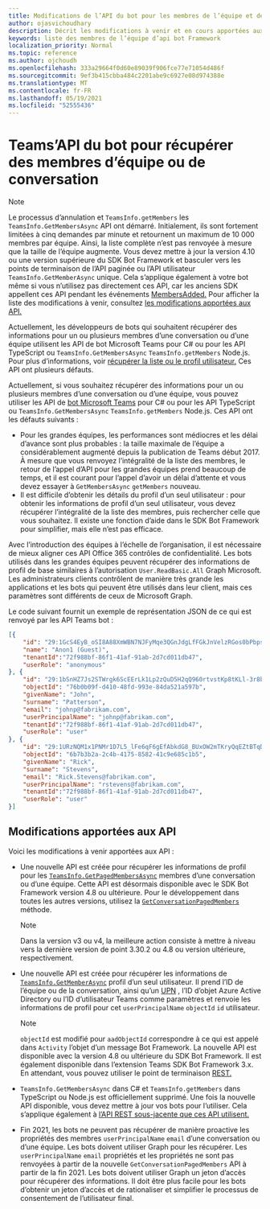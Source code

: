 ```yaml
---
title: Modifications de l’API du bot pour les membres de l’équipe et de la conversation
author: ojasvichoudhary
description: Décrit les modifications à venir et en cours apportées aux API bot utilisées pour récupérer les membres des équipes et des conversations
keywords: liste des membres de l’équipe d’api bot Framework
localization_priority: Normal
ms.topic: reference
ms.author: ojchoudh
ms.openlocfilehash: 333a29664f0d60e89039f906fce77e71054d486f
ms.sourcegitcommit: 9ef3b415cbba484c2201abe9c6927e08d974388e
ms.translationtype: MT
ms.contentlocale: fr-FR
ms.lasthandoff: 05/19/2021
ms.locfileid: "52555436"
---
```

# <a name="teams-bot-api-changes-to-fetch-team-or-chat-members"></a>Teams’API du bot pour récupérer des membres d’équipe ou de conversation

>[!NOTE]
> Le processus d’annulation et `TeamsInfo.getMembers` les `TeamsInfo.GetMembersAsync` API ont démarré. Initialement, ils sont fortement limitées à cinq demandes par minute et retournent un maximum de 10 000 membres par équipe. Ainsi, la liste complète n’est pas renvoyée à mesure que la taille de l’équipe augmente.
> Vous devez mettre à jour la version 4.10 ou une version supérieure du SDK Bot Framework et basculer vers les points de terminaison de l’API paginée ou l’API utilisateur `TeamsInfo.GetMemberAsync` unique. Cela s’applique également à votre bot même si vous n’utilisez pas directement ces API, car les anciens SDK appellent ces API pendant les événements [MembersAdded.](../bots/how-to/conversations/subscribe-to-conversation-events.md#team-members-added) Pour afficher la liste des modifications à venir, consultez [les modifications apportées aux API.](team-chat-member-api-changes.md#api-changes) 

Actuellement, les développeurs de bots qui souhaitent récupérer des informations pour un ou plusieurs membres d’une conversation ou d’une équipe utilisent les API de bot Microsoft Teams pour C# ou pour les API TypeScript ou `TeamsInfo.GetMembersAsync` `TeamsInfo.getMembers` Node.js. Pour plus d’informations, voir [récupérer la liste ou le profil utilisateur.](../bots/how-to/get-teams-context.md#fetch-the-roster-or-user-profile) Ces API ont plusieurs défauts.

Actuellement, si vous souhaitez récupérer des informations pour un ou plusieurs membres d’une conversation ou d’une équipe, vous pouvez utiliser les API de [bot Microsoft Teams](/microsoftteams/platform/bots/how-to/get-teams-context?tabs=dotnet#fetch-the-roster-or-user-profile) pour C# ou pour les API TypeScript ou `TeamsInfo.GetMembersAsync` `TeamsInfo.getMembers` Node.js. Ces API ont les défauts suivants :

* Pour les grandes équipes, les performances sont médiocres et les délai d’avance sont plus probables : la taille maximale de l’équipe a considérablement augmenté depuis la publication de Teams début 2017. À mesure que vous renvoyez l’intégralité de la liste des membres, le retour de l’appel d’API pour les grandes équipes prend beaucoup de temps, et il est courant pour l’appel d’avoir un délai d’attente et vous devez essayer à `GetMembersAsync` `getMembers` nouveau.
* Il est difficile d’obtenir les détails du profil d’un seul utilisateur : pour obtenir les informations de profil d’un seul utilisateur, vous devez récupérer l’intégralité de la liste des membres, puis rechercher celle que vous souhaitez. Il existe une fonction d’aide dans le SDK Bot Framework pour simplifier, mais elle n’est pas efficace.

Avec l’introduction des équipes à l’échelle de l’organisation, il est nécessaire de mieux aligner ces API Office 365 contrôles de confidentialité. Les bots utilisés dans les grandes équipes peuvent récupérer des informations de profil de base similaires à l’autorisation `User.ReadBasic.All` Graph Microsoft. Les administrateurs clients contrôlent de manière très grande les applications et les bots qui peuvent être utilisés dans leur client, mais ces paramètres sont différents de ceux de Microsoft Graph.

Le code suivant fournit un exemple de représentation JSON de ce qui est renvoyé par les API Teams bot :

```json
[{
    "id": "29:1GcS4EyB_oSI8A88XmWBN7NJFyMqe3QGnJdgLfFGkJnVelzRGos0bPbpsfJjcbAD22bmKc4GMbrY2g4JDrrA8vM06X1-cHHle4zOE6U4ttcc",
    "name": "Anon1 (Guest)",
    "tenantId":"72f988bf-86f1-41af-91ab-2d7cd011db47",
    "userRole": "anonymous"
}, {
    "id": "29:1bSnHZ7Js2STWrgk6ScEErLk1Lp2zQuD5H2qQ960rtvstKp8tKLl-3r8b6DoW0QxZimuTxk_kupZ1DBMpvIQQUAZL-PNj0EORDvRZXy8kvWk",
    "objectId": "76b0b09f-d410-48fd-993e-84da521a597b",
    "givenName": "John",
    "surname": "Patterson",
    "email": "johnp@fabrikam.com",
    "userPrincipalName": "johnp@fabrikam.com",
    "tenantId":"72f988bf-86f1-41af-91ab-2d7cd011db47",
    "userRole": "user"
}, {
    "id": "29:1URzNQM1x1PNMr1D7L5_lFe6qF6gEfAbkdG8_BUxOW2mTKryQqEZtBTqDt10-MghkzjYDuUj4KG6nvg5lFAyjOLiGJ4jzhb99WrnI7XKriCs",
    "objectId": "6b7b3b2a-2c4b-4175-8582-41c9e685c1b5",
    "givenName": "Rick",
    "surname": "Stevens",
    "email": "Rick.Stevens@fabrikam.com",
    "userPrincipalName": "rstevens@fabrikam.com",
    "tenantId":"72f988bf-86f1-41af-91ab-2d7cd011db47",
    "userRole": "user"
}]
```

## <a name="api-changes"></a>Modifications apportées aux API

Voici les modifications à venir apportées aux API :

* Une nouvelle API est créée pour récupérer les informations de profil pour les [`TeamsInfo.GetPagedMembersAsync`](/microsoftteams/platform/bots/how-to/get-teams-context?tabs=dotnet#fetch-the-roster-or-user-profile) membres d’une conversation ou d’une équipe. Cette API est désormais disponible avec le SDK Bot Framework version 4.8 ou ultérieure. Pour le développement dans toutes les autres versions, utilisez la [`GetConversationPagedMembers`](/dotnet/api/microsoft.bot.connector.conversationsextensions.getconversationpagedmembersasync?view=botbuilder-dotnet-stable&preserve-view=true) méthode.

    > [!NOTE]
    > Dans la version v3 ou v4, la meilleure action consiste à mettre à niveau vers la dernière version de point 3.30.2 ou 4.8 ou version ultérieure, respectivement.

* Une nouvelle API est créée pour récupérer les informations de [`TeamsInfo.GetMemberAsync`](/microsoftteams/platform/bots/how-to/get-teams-context?tabs=dotnet#get-single-member-details) profil d’un seul utilisateur. Il prend l’ID de l’équipe ou de la conversation, ainsi qu’un [UPN](/windows/win32/ad/naming-properties#userprincipalname) , l’ID d’objet Azure Active Directory ou l’ID d’utilisateur Teams comme paramètres et renvoie les informations de profil pour cet `userPrincipalName` `objectId` `id` utilisateur.

    > [!NOTE]
    > `objectId` est modifié pour `aadObjectId` correspondre à ce qui est appelé dans `Activity` l’objet d’un message Bot Framework. La nouvelle API est disponible avec la version 4.8 ou ultérieure du SDK Bot Framework. Il est également disponible dans l’extension Teams SDK Bot Framework 3.x. En attendant, vous pouvez utiliser le point de terminaison [REST.](/microsoftteams/platform/bots/how-to/get-teams-context?tabs=json#get-single-member-details)

* `TeamsInfo.GetMembersAsync` dans C# et `TeamsInfo.getMembers` dans TypeScript ou Node.js est officiellement supprimé. Une fois la nouvelle API disponible, vous devez mettre à jour vos bots pour l’utiliser. Cela s’applique également à [l’API REST sous-jacente que ces API utilisent.](/microsoftteams/platform/bots/how-to/get-teams-context?tabs=json#tabpanel_CeZOj-G++Q_json)
* Fin 2021, les bots ne peuvent pas récupérer de manière proactive les propriétés des membres `userPrincipalName` `email` d’une conversation ou d’une équipe. Les bots doivent utiliser Graph pour les récupérer. Les `userPrincipalName` `email` propriétés et les propriétés ne sont pas renvoyées à partir de la nouvelle `GetConversationPagedMembers` API à partir de la fin 2021. Les bots doivent utiliser Graph un jeton d’accès pour récupérer des informations. Il doit être plus facile pour les bots d’obtenir un jeton d’accès et de rationaliser et simplifier le processus de consentement de l’utilisateur final.
